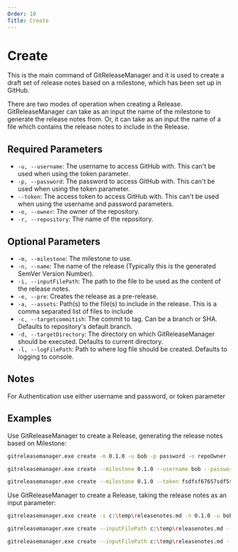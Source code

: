 ```yaml
---
Order: 10
Title: Create
---
```


# Create

This is the main command of GitReleaseManager and it is used to create a draft set of release notes based on a milestone, which has been set up in GitHub.

There are two modes of operation when creating a Release.  GitReleaseManager can take as an input the name of the milestone to generate the release notes from.  Or, it can take as an input the name of a file which contains the release notes to include in the Release.

## **Required Parameters**

* `-u, --username`: The username to access GitHub with.  This can't be used when using the token parameter.
* `-p, --password`: The password to access GitHub with.  This can't be used when using the token parameter.
* `--token`: The access token to access GitHub with.  This can't be used when using the username and password parameters.
* `-o, --owner`: The owner of the repository.
* `-r, --repository`: The name of the repository.

## **Optional Parameters**

* `-m, --milestone`: The milestone to use.
* `-n, --name`: The name of the release (Typically this is the generated SemVer Version Number).
* `-i, --inputFilePath`: The path to the file to be used as the content of the release notes.
* `-e, --pre`: Creates the release as a pre-release.
* `-a, --assets`: Path(s) to the file(s) to include in the release.  This is a comma separated list of files to include
* `-c, --targetcommitish`: The commit to tag. Can be a branch or SHA. Defaults to repository's default branch.
* `-d, --targetDirectory`: The directory on which GitReleaseManager should be executed. Defaults to current directory.
* `-l, --logFilePath`: Path to where log file should be created. Defaults to logging to console.

## **Notes**

For Authentication use either username and password, or token parameter

## **Examples**

Use GitReleaseManager to create a Release, generating the release notes based on Milestone:

```bash
gitreleasemanager.exe create -m 0.1.0 -u bob -p password -o repoOwner -r repo

gitreleasemanager.exe create --milestone 0.1.0 --username bob --password password --owner repoOwner --repository repo

gitreleasemanager.exe create --milestone 0.1.0 --token fsdfsf67657sdf5s7d5f --owner repoOwner --repository repo
```

Use GitReleaseManager to create a Release, taking the release notes as an input parameter:

```bash
gitreleasemanager.exe create -i c:\temp\releasenotes.md -n 0.1.0 -u bob -p password -o repoOwner -r repo

gitreleasemanager.exe create --inputFilePath c:\temp\releasenotes.md --name 0.1.0 --username bob --password password --owner repoOwner --repository repo

gitreleasemanager.exe create --inputFilePath c:\temp\releasenotes.md --name 0.1.0 --token fsdfsf67657sdf5s7d5f --owner repoOwner --repository repo
```
